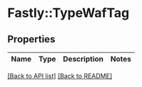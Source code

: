 # Fastly::TypeWafTag

## Properties

| Name | Type | Description | Notes |
| ---- | ---- | ----------- | ----- |

[[Back to API list]](../../README.md#endpoints) [[Back to README]](../../README.md)


